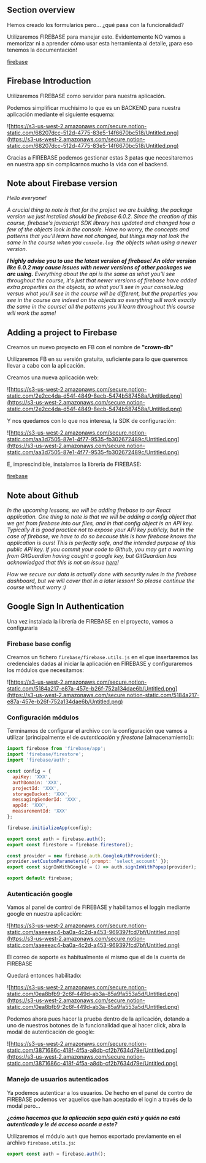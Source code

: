 ## Section overview

Hemos creado los formularios pero... ¿qué pasa con la funcionalidad?

Utilizaremos FIREBASE para manejar esto. Evidentemente NO vamos a memorizar ni a aprender cómo usar esta herramienta al detalle, ¡para eso tenemos la documentación!

[firebase](https://www.npmjs.com/package/firebase)

## Firebase Introduction

Utilizaremos FIREBASE como servidor para nuestra aplicación.

Podemos simplificar muchísimo lo que es un BACKEND para nuestra aplicación mediante el siguiente esquema:

![https://s3-us-west-2.amazonaws.com/secure.notion-static.com/68207dcc-512d-4775-83e5-14f6670bc518/Untitled.png](https://s3-us-west-2.amazonaws.com/secure.notion-static.com/68207dcc-512d-4775-83e5-14f6670bc518/Untitled.png)

Gracias a FIREBASE podemos gestionar estas 3 patas que necesitaremos en nuestra app sin complicarnos mucho la vida con el backend.

## Note about Firebase version

*Hello everyone!*

*A crucial thing to note is that for the project we are building, the package version we just installed should be firebase 6.0.2. Since the creation of this course, firebase's javascript SDK library has updated and changed how a few of the objects look in the console. Have no worry, the concepts and patterns that you'll learn have not changed, but things may not look the same in the course when you `console.log`  the objects when using a newer version.*

***I highly advise you to use the latest version of firebase! An older version like 6.0.2 may cause issues with newer versions of other packages we are using.** Everything about the api is the same as what you'll see throughout the course, it's just that newer versions of firebase have added extra properties on the objects, so what you'll see in your console.log versus what you'll see in the course will be different, but the properties you see in the course are indeed on the objects so everything will work exactly the same in the course! all the patterns you'll learn throughout this course will work the same!*

## Adding a project to Firebase

Creamos un nuevo proyecto en FB con el nombre de **"crown-db"**

Utilizaremos FB en su versión gratuita, suficiente para lo que queremos llevar a cabo con la aplicación.

Creamos una nueva aplicación web:

![https://s3-us-west-2.amazonaws.com/secure.notion-static.com/2e2cc4da-d54f-4849-8ecb-5474b587458a/Untitled.png](https://s3-us-west-2.amazonaws.com/secure.notion-static.com/2e2cc4da-d54f-4849-8ecb-5474b587458a/Untitled.png)

Y nos quedamos con lo que nos interesa, la SDK de configuración:

![https://s3-us-west-2.amazonaws.com/secure.notion-static.com/aa3d7505-87e1-4f77-9535-fb302672489c/Untitled.png](https://s3-us-west-2.amazonaws.com/secure.notion-static.com/aa3d7505-87e1-4f77-9535-fb302672489c/Untitled.png)

E, imprescindible, instalamos la librería de FIREBASE:

[firebase](https://www.npmjs.com/package/firebase)

## Note about Github

*In the upcoming lessons, we will be adding firebase to our React application. One thing to note is that we will be adding a config object that we get from firebase into our files, and in that config object is an API key. Typically it is good practice not to expose your API key publicly, but in the case of firebase, we have to do so because this is how firebase knows the application is ours! This is perfectly safe, and the intended purpose of this public API key. If you commit your code to Github, you may get a warning from GitGuardian having caught a google key, but GitGuardian has acknowledged that this is not an issue [here](https://twitter.com/search?q=firebase%20api%20key%20gitguardian&src=typd)!*

*How we secure our data is actually done with security rules in the firebase dashboard, but we will cover that in a later lesson! So please continue the course without worry :)*

## Google Sign In Authentication

Una vez instalada la librería de FIREBASE en el proyecto, vamos a configurarla

### Firebase base config

Creamos un fichero `firebase/firebase.utils.js` en el que insertaremos las credenciales dadas al iniciar la aplicación en FIREBASE y configuraremos los módulos que necesitamos:

![https://s3-us-west-2.amazonaws.com/secure.notion-static.com/5184a217-e87a-457e-b26f-752a134dae6b/Untitled.png](https://s3-us-west-2.amazonaws.com/secure.notion-static.com/5184a217-e87a-457e-b26f-752a134dae6b/Untitled.png)

### Configuración módulos

Terminamos de configurar el archivo con la configuración que vamos a utilizar (principalmente el de *autenticación* y *firestone* [almacenamiento]):

```jsx
import firebase from 'firebase/app';
import 'firebase/firestore';
import 'firebase/auth';

const config = {
  apiKey: 'XXX',
  authDomain: 'XXX',
  projectId: 'XXX',
  storageBucket: 'XXX',
  messagingSenderId: 'XXX',
  appId: 'XXX',
  measurementId: 'XXX'
};

firebase.initializeApp(config);

export const auth = firebase.auth();
export const firestore = firebase.firestore();

const provider = new firebase.auth.GoogleAuthProvider();
provider.setCustomParameters({ prompt: 'select_account' });
export const signInWithGoogle = () => auth.signInWithPopup(provider);

export default firebase;
```

### Autenticación google

Vamos al panel de control de FIREBASE y habilitamos el loggin mediante google en nuestra aplicación:

![https://s3-us-west-2.amazonaws.com/secure.notion-static.com/aaeeeac4-ba0a-4c2d-a453-969397fcd7bf/Untitled.png](https://s3-us-west-2.amazonaws.com/secure.notion-static.com/aaeeeac4-ba0a-4c2d-a453-969397fcd7bf/Untitled.png)

El correo de soporte es habitualmente el mismo que el de la cuenta de FIREBASE

Quedará entonces habilitado:

![https://s3-us-west-2.amazonaws.com/secure.notion-static.com/0ea8bfb9-2c6f-449d-ab3a-85a9fa553a5d/Untitled.png](https://s3-us-west-2.amazonaws.com/secure.notion-static.com/0ea8bfb9-2c6f-449d-ab3a-85a9fa553a5d/Untitled.png)

Podemos ahora pues hacer la prueba dentro de la aplicación, dotando a uno de nuestros botones de la funcionalidad que al hacer click, abra la modal de autenticación de google:

![https://s3-us-west-2.amazonaws.com/secure.notion-static.com/3871686c-418f-4f5a-a8db-cf2b7634d79e/Untitled.png](https://s3-us-west-2.amazonaws.com/secure.notion-static.com/3871686c-418f-4f5a-a8db-cf2b7634d79e/Untitled.png)

### Manejo de usuarios autenticados

Ya podemos autenticar a los usuarios. De hecho en el panel de contro de FIREBASE podemos ver aquellos que han aceptado el login a través de la modal pero... 

***¿cómo hacemos que la aplicación sepa quién está y quién no está autenticado y le dé acceso acorde a este?***

Utilizaremos el módulo `auth` que hemos exportado previamente en el archivo `firebase.utils.js`:

```jsx
export const auth = firebase.auth();
```
